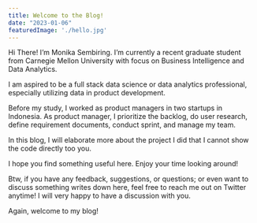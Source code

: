 ```yaml
---
title: Welcome to the Blog!
date: "2023-01-06"
featuredImage: './hello.jpg'
---
```

<!-- end -->

Hi There!
I’m Monika Sembiring. I’m currently a recent graduate student from Carnegie Mellon University with focus on Business Intelligence and Data Analytics.

I am aspired to be a full stack data science or data analytics professional, especially utilizing data in product development.

Before my study, I worked as product managers in two startups in Indonesia. As product manager, I prioritize the backlog, do user research, define requirement documents, conduct sprint, and manage my team.

In this blog, I will elaborate more about the project I did that I cannot show the code directly too you. 

I hope you find something useful here. Enjoy your time looking around!

Btw, if you have any feedback, suggestions, or questions; or even want to discuss something writes down here, feel free to reach me out on Twitter anytime! I will very happy to have a discussion with you.

Again, welcome to my blog!
